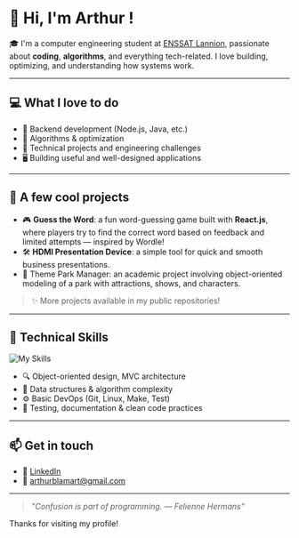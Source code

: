# 👋 Hi, I'm Arthur !

🎓 I'm a computer engineering student at [ENSSAT Lannion](https://www.enssat.fr), passionate about **coding**, **algorithms**, and everything tech-related. I love building, optimizing, and understanding how systems work.

---

## 💻 What I love to do

- 🔧 Backend development (Node.js, Java, etc.)
- 🧠 Algorithms & optimization
- 🚀 Technical projects and engineering challenges
- 🖥️ Building useful and well-designed applications

---

## 📂 A few cool projects

- 🎮 **Guess the Word**: a fun word-guessing game built with **React.js**, where players try to find the correct word based on feedback and limited attempts — inspired by Wordle!
- 🛠️ **HDMI Presentation Device**: a simple tool for quick and smooth business presentations.
- 🎢 Theme Park Manager: an academic project involving object-oriented modeling of a park with attractions, shows, and characters.

> ✨ More projects available in my public repositories!

---

## 🧰 Technical Skills

![My Skills](https://skillicons.dev/icons?i=python,java,c,js,nodejs,react,git,linux,tensorflow,html,css)

- 🔍 Object-oriented design, MVC architecture
- 📐 Data structures & algorithm complexity
- ⚙️ Basic DevOps (Git, Linux, Make, Test)
- 🧪 Testing, documentation & clean code practices

---

## 📫 Get in touch

- 💼 [LinkedIn](https://www.linkedin.com/in/arthur-blamart)
- 📧 arthurblamart@gmail.com

---

> *"Confusion is part of programming. ― Felienne Hermans"*

Thanks for visiting my profile!
